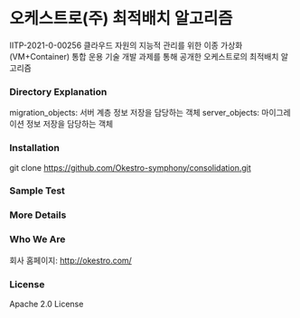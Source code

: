 # 오케스트로(주) 최적배치 알고리즘

IITP-2021-0-00256 클라우드 자원의 지능적 관리를 위한 이종 가상화(VM+Container) 통합 운용 기술 개발 과제를 통해 공개한 오케스트로의 최적배치 알고리즘

### Directory Explanation
migration_objects: 서버 계층 정보 저장을 담당하는 객체
server_objects: 마이그레이션 정보 저장을 담당하는 객체

### Installation 
git clone https://github.com/Okestro-symphony/consolidation.git
### Sample Test

### More Details


### Who We Are
회사 홈페이지:
http://okestro.com/
### License

Apache 2.0 License